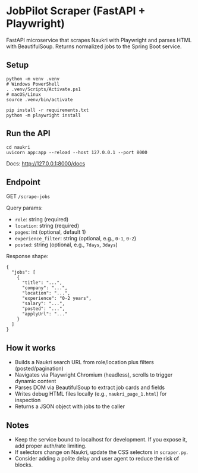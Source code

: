 # JobPilot Scraper (FastAPI + Playwright)

FastAPI microservice that scrapes Naukri with Playwright and parses HTML with BeautifulSoup. Returns normalized jobs to the Spring Boot service.

## Setup
```
python -m venv .venv
# Windows PowerShell
. .venv/Scripts/Activate.ps1
# macOS/Linux
source .venv/bin/activate

pip install -r requirements.txt
python -m playwright install
```

## Run the API
```
cd naukri
uvicorn app:app --reload --host 127.0.0.1 --port 8000
```

Docs: http://127.0.0.1:8000/docs

## Endpoint

GET `/scrape-jobs`

Query params:
- `role`: string (required)
- `location`: string (required)
- `pages`: int (optional, default 1)
- `experience_filter`: string (optional, e.g., `0-1`, `0-2`)
- `posted`: string (optional, e.g., `7days`, `3days`)

Response shape:
```
{
  "jobs": [
    {
      "title": "...",
      "company": "...",
      "location": "...",
      "experience": "0-2 years",
      "salary": "...",
      "posted": "...",
      "applyUrl": "..."
    }
  ]
}
```

## How it works
- Builds a Naukri search URL from role/location plus filters (posted/pagination)
- Navigates via Playwright Chromium (headless), scrolls to trigger dynamic content
- Parses DOM via BeautifulSoup to extract job cards and fields
- Writes debug HTML files locally (e.g., `naukri_page_1.html`) for inspection
- Returns a JSON object with jobs to the caller

## Notes
- Keep the service bound to localhost for development. If you expose it, add proper auth/rate limiting.
- If selectors change on Naukri, update the CSS selectors in `scraper.py`.
- Consider adding a polite delay and user agent to reduce the risk of blocks.